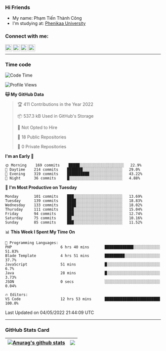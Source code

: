 ### Hi Friends

- My name: Phạm Tiến Thành Công
- I'm studying at: [Phenikaa University]


### Connect with me:
[<img align="left" alt="PhamTienThanhCong | Facebook" width="22px" src="https://upload.wikimedia.org/wikipedia/commons/thumb/1/16/Facebook-icon-1.png/640px-Facebook-icon-1.png" />][facebook]
[<img align="left" alt="PhamTienThanhCong | Zalo" width="22px" src="https://www.anphatpc.com.vn/template/anphat_2020v2/images/icon-zalo.jpg" />][zalo]
[<img align="left" alt="PhamTienThanhCong | LinkedIn" width="22px" src="https://cdn3.iconfinder.com/data/icons/inficons/512/linkedin.png" />][linkedin]
[<img align="left" alt="PhamTienThanhCong | tiktok" width="22px" src="https://cdn.worldvectorlogo.com/logos/tiktok-logo.svg" />][tiktok]

<br />

---

### Time code

<!--START_SECTION:waka-->
![Code Time](http://img.shields.io/badge/Code%20Time-301%20hrs%2028%20mins-blue)

![Profile Views](http://img.shields.io/badge/Profile%20Views-144-blue)

**🐱 My GitHub Data** 

> 🏆 411 Contributions in the Year 2022
 > 
> 📦 537.3 kB Used in GitHub's Storage 
 > 
> 🚫 Not Opted to Hire
 > 
> 📜 18 Public Repositories 
 > 
> 🔑 0 Private Repositories  
 > 
**I'm an Early 🐤** 

```text
🌞 Morning    169 commits    █████░░░░░░░░░░░░░░░░░░░░   22.9% 
🌆 Daytime    214 commits    ███████░░░░░░░░░░░░░░░░░░   29.0% 
🌃 Evening    319 commits    ██████████░░░░░░░░░░░░░░░   43.22% 
🌙 Night      36 commits     █░░░░░░░░░░░░░░░░░░░░░░░░   4.88%

```
📅 **I'm Most Productive on Tuesday** 

```text
Monday       101 commits    ███░░░░░░░░░░░░░░░░░░░░░░   13.69% 
Tuesday      139 commits    ████░░░░░░░░░░░░░░░░░░░░░   18.83% 
Wednesday    133 commits    ████░░░░░░░░░░░░░░░░░░░░░   18.02% 
Thursday     111 commits    ███░░░░░░░░░░░░░░░░░░░░░░   15.04% 
Friday       94 commits     ███░░░░░░░░░░░░░░░░░░░░░░   12.74% 
Saturday     75 commits     ██░░░░░░░░░░░░░░░░░░░░░░░   10.16% 
Sunday       85 commits     ███░░░░░░░░░░░░░░░░░░░░░░   11.52%

```


📊 **This Week I Spent My Time On** 

```text
💬 Programming Languages: 
PHP                      6 hrs 40 mins       █████████████░░░░░░░░░░░░   51.83% 
Blade Template           4 hrs 51 mins       █████████░░░░░░░░░░░░░░░░   37.7% 
JavaScript               51 mins             █░░░░░░░░░░░░░░░░░░░░░░░░   6.7% 
Java                     28 mins             █░░░░░░░░░░░░░░░░░░░░░░░░   3.73% 
JSON                     0 secs              ░░░░░░░░░░░░░░░░░░░░░░░░░   0.04%

🔥 Editors: 
VS Code                  12 hrs 53 mins      █████████████████████████   100.0%

```


 Last Updated on 04/05/2022 21:44:09 UTC
<!--END_SECTION:waka-->

---

### GitHub Stats Card

| <a href="https://github.com/phamtienthanhcong"><img align="center" src="https://github-readme-stats.vercel.app/api?username=PhamTienThanhCong&show_icons=true&include_all_commits=true&theme=buefy&hide_border=true&theme=ocean_dark" alt="Anurag's github stats" /></a> | <a href="https://github.com/phamtienthanhcong"><img align="center" src="https://github-readme-stats.vercel.app/api/top-langs/?username=PhamTienThanhCong&layout=compact&theme=buefy&hide_border=true&theme=ocean_dark" /></a> |
| ------------- | ------------- |

[Phenikaa University]: https://phenikaa-uni.edu.vn/vi
[facebook]: https://www.facebook.com/phamtienthanhcong
[linkedin]: https://linkedin.com/in/phamtienthanhcong
[zalo]: https://zalo.me/0396396332
[tiktok]: https://www.tiktok.com/@phamtienthanhcong
[web]: https://github.com/PhamTienThanhCong/web_dev
[min project]: https://github.com/PhamTienThanhCong/Project-Of-Web
[c and cpp]: https://github.com/PhamTienThanhCong/Code_C_and_Cpro
[python]: https://github.com/PhamTienThanhCong/Python_beginer
